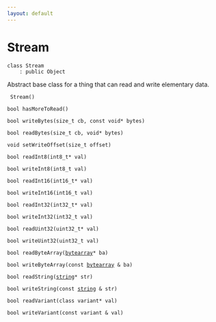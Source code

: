 ```yaml
---
layout: default
---
```


# Stream

```
class Stream
    : public Object
```


Abstract base class for a thing that can read and write elementary data.     

    
` Stream()`<br>

`bool hasMoreToRead()`<br>

`bool writeBytes(size_t cb, const void* bytes)`<br>

`bool readBytes(size_t cb, void* bytes)`<br>

`void setWriteOffset(size_t offset)`<br>

`bool readInt8(int8_t* val)`<br>

`bool writeInt8(int8_t val)`<br>

`bool readInt16(int16_t* val)`<br>

`bool writeInt16(int16_t val)`<br>

`bool readInt32(int32_t* val)`<br>

`bool writeInt32(int32_t val)`<br>

`bool readUint32(uint32_t* val)`<br>

`bool writeUint32(uint32_t val)`<br>

`bool readByteArray(`[`bytearray`](/ref/base_group/bytearray)`* ba)`<br>

`bool writeByteArray(const `[`bytearray`](/ref/base_group/bytearray)` & ba)`<br>

`bool readString(`[`string`](/ref/base_group/string)`* str)`<br>

`bool writeString(const `[`string`](/ref/base_group/string)` & str)`<br>

`bool readVariant(class variant* val)`<br>

`bool writeVariant(const variant & val)`<br>


